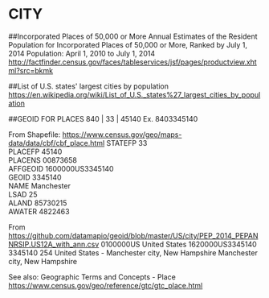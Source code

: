 # CITY

##Incorporated Places of 50,000 or More
Annual Estimates of the Resident Population for Incorporated Places of 50,000 or More, Ranked by July 1, 2014 Population: April 1, 2010 to July 1, 2014
http://factfinder.census.gov/faces/tableservices/jsf/pages/productview.xhtml?src=bkmk

##List of U.S. states' largest cities by population
https://en.wikipedia.org/wiki/List_of_U.S._states%27_largest_cities_by_population


##GEOID FOR PLACES
840 | 33 | 45140
Ex. 8403345140


From Shapefile: https://www.census.gov/geo/maps-data/data/cbf/cbf_place.html
STATEFP    33   
PLACEFP    45140   
PLACENS    00873658  
AFFGEOID    1600000US3345140   
GEOID    3345140   
NAME    Manchester   
LSAD    25   
ALAND    85730215   
AWATER    4822463   

From https://github.com/datamapio/geoid/blob/master/US/city/PEP_2014_PEPANNRSIP.US12A_with_ann.csv
0100000US        United States    1620000US3345140    3345140    254    United States - Manchester city, New Hampshire    Manchester city, New Hampshire



See also:
Geographic Terms and Concepts - Place
https://www.census.gov/geo/reference/gtc/gtc_place.html